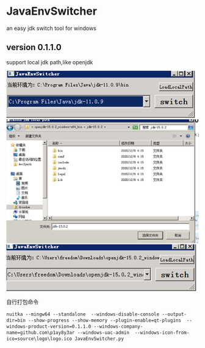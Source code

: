 # JavaEnvSwitcher
an easy jdk switch tool for windows


## version 0.1.1.0
support local jdk path,like openjdk

![](./source/imgs/1.png)
![](./source/imgs/2.png)
![](./source/imgs/3.png)

自行打包命令
```shell script
nuitka --mingw64 --standalone  --windows-disable-console --output-dir=bin --show-progress --show-memory --plugin-enable=qt-plugins  --windows-product-version=0.1.1.0 --windows-company-name=github.com\p1ay8y3ar --windows-uac-admin  --windows-icon-from-ico=source\logo\logo.ico JavaEnvSwitcher.py

```